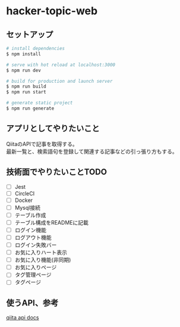 # hacker-topic-web

## セットアップ

```bash
# install dependencies
$ npm install

# serve with hot reload at localhost:3000
$ npm run dev

# build for production and launch server
$ npm run build
$ npm run start

# generate static project
$ npm run generate
```

## アプリとしてやりたいこと  
  
QiitaのAPIで記事を取得する。  
最新一覧と、検索語句を登録して関連する記事などの引っ張り方もする。  


## 技術面でやりたいことTODO
  

-[ ] Jest
-[ ] CircleCI
-[ ] Docker
-[ ] Mysql接続
-[ ] テーブル作成
-[ ] テーブル構成をREADMEに記載
-[ ] ログイン機能
-[ ] ログアウト機能
-[ ] ログイン失敗バー
-[ ] お気に入りハート表示
-[ ] お気に入り機能(非同期)
-[ ] お気に入りページ
-[ ] タグ管理ページ
-[ ] タグページ

## 使うAPI、参考  

[qiita api docs](https://qiita.com/api/v2/docs)  

